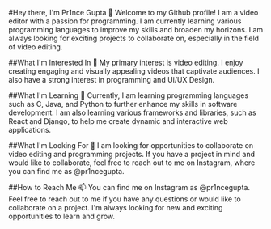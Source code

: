 #Hey there, I'm Pr1nce Gupta 👋
Welcome to my Github profile! I am a video editor with a passion for programming. I am currently learning various programming languages to improve my skills and broaden my horizons. I am always looking for exciting projects to collaborate on, especially in the field of video editing.

##What I'm Interested In 👀
My primary interest is video editing. I enjoy creating engaging and visually appealing videos that captivate audiences. I also have a strong interest in programming and Ui/UX Design.

##What I'm Learning 🌱
Currently, I am learning programming languages such as C, Java, and Python to further enhance my skills in software development. I am also learning various frameworks and libraries, such as React and Django, to help me create dynamic and interactive web applications.

##What I'm Looking For 💞️
I am looking for opportunities to collaborate on video editing and programming projects. If you have a project in mind and would like to collaborate, feel free to reach out to me on Instagram, where you can find me as @pr1ncegupta.

##How to Reach Me 📫
You can find me on Instagram as @pr1ncegupta. Feel free to reach out to me if you have any questions or would like to collaborate on a project. I'm always looking for new and exciting opportunities to learn and grow.





